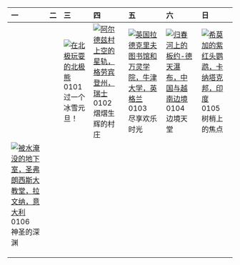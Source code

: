 | 一                                                                                                                                                                                                      | 二   | 三                                                                                                                                                                                     | 四                                                                                                                                                                                                    | 五                                                                                                                                                                                                  | 六                                                                                                                                                                                          | 日                                                                                                                                                                                          |
|:-------------------------------------------------------------------------------------------------------------------------------------------------------------------------------------------------------|:----|:--------------------------------------------------------------------------------------------------------------------------------------------------------------------------------------|:-----------------------------------------------------------------------------------------------------------------------------------------------------------------------------------------------------|:---------------------------------------------------------------------------------------------------------------------------------------------------------------------------------------------------|:-------------------------------------------------------------------------------------------------------------------------------------------------------------------------------------------|:-------------------------------------------------------------------------------------------------------------------------------------------------------------------------------------------|
|                                                                                                                                                                                                        |     | [![](https://www.bing.com/th?id=OHR.PolarBearSwim_ZH-CN1000349057_320x240.jpg '在北极玩耍的北极熊')](https://www.bing.com/th?id=OHR.PolarBearSwim_ZH-CN1000349057_UHD.jpg)<br>0101<br>过一个冰雪元旦！ | [![](https://www.bing.com/th?id=OHR.ArdezSwitzerland_ZH-CN5605305240_320x240.jpg '阿尔德兹村上空的星轨，格劳宾登州，瑞士')](https://www.bing.com/th?id=OHR.ArdezSwitzerland_ZH-CN5605305240_UHD.jpg)<br>0102<br>熠熠生辉的村庄 | [![](https://www.bing.com/th?id=OHR.TolkienOxford_ZH-CN6331694590_320x240.jpg '英国拉德克里夫图书馆和万灵学院，牛津大学，英格兰')](https://www.bing.com/th?id=OHR.TolkienOxford_ZH-CN6331694590_UHD.jpg)<br>0103<br>尽享欢乐时光 | [![](https://www.bing.com/th?id=OHR.VietnamFalls_ZH-CN9659529108_320x240.jpg '归春河上的板约-德天瀑布，中国与越南边境')](https://www.bing.com/th?id=OHR.VietnamFalls_ZH-CN9659529108_UHD.jpg)<br>0104<br>边境天堂 | [![](https://www.bing.com/th?id=OHR.PlumParakeet_ZH-CN0311942558_320x240.jpg '希莫加的紫红头鹦鹉，卡纳塔克邦，印度')](https://www.bing.com/th?id=OHR.PlumParakeet_ZH-CN0311942558_UHD.jpg)<br>0105<br>树梢上的焦点 |
| [![](https://www.bing.com/th?id=OHR.RavennaBasilica_ZH-CN1406474730_320x240.jpg '被水淹没的地下室，圣弗朗西斯大教堂，拉文纳，意大利')](https://www.bing.com/th?id=OHR.RavennaBasilica_ZH-CN1406474730_UHD.jpg)<br>0106<br>神圣的深渊 |     |                                                                                                                                                                                       |                                                                                                                                                                                                      |                                                                                                                                                                                                    |                                                                                                                                                                                            |                                                                                                                                                                                            |
|                                                                                                                                                                                                        |     |                                                                                                                                                                                       |                                                                                                                                                                                                      |                                                                                                                                                                                                    |                                                                                                                                                                                            |                                                                                                                                                                                            |
|                                                                                                                                                                                                        |     |                                                                                                                                                                                       |                                                                                                                                                                                                      |                                                                                                                                                                                                    |                                                                                                                                                                                            |                                                                                                                                                                                            |
|                                                                                                                                                                                                        |     |                                                                                                                                                                                       |                                                                                                                                                                                                      |                                                                                                                                                                                                    |                                                                                                                                                                                            |                                                                                                                                                                                            |